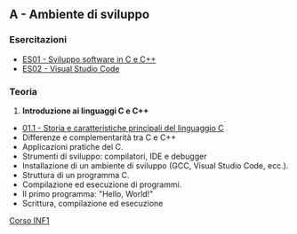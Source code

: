 ## A - Ambiente di sviluppo

### Esercitazioni
 - [ES01 - Sviluppo software in C e C++](<https://docs.google.com/presentation/d/16TJwaNYnTr5j-xZ87hyJkszZ2uzSGfY340redSxO0k0>)
 - [ES02 - Visual Studio Code](<https://docs.google.com/presentation/d/120gr-rg-0YqF7S9KGnvBoPh-UuJzS8B3aoVlMNySOrY>)

### Teoria
1. **Introduzione ai linguaggi C e C++**  
  - [01.1 - Storia e caratteristiche principali del linguaggio C](<01.1 - Storia e caratteristiche principali del linguaggio C.md>)
  - Differenze e complementarità tra C e C++  
  - Applicazioni pratiche del C.
  - Strumenti di sviluppo: compilatori, IDE e debugger 
  - Installazione di un ambiente di sviluppo (GCC, Visual Studio Code, ecc.).
  - Struttura di un programma C.
  - Compilazione ed esecuzione di programmi.
  - Il primo programma: "Hello, World!"
  - Scrittura, compilazione ed esecuzione  

[Corso INF1](../README.md)